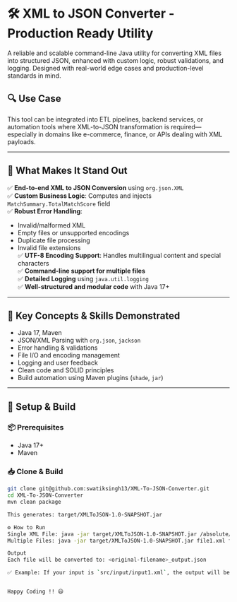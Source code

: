 # 🛠️ XML to JSON Converter - Production Ready Utility

A reliable and scalable command-line Java utility for converting XML files into structured JSON, enhanced with custom logic, robust validations, and logging. Designed with real-world edge cases and production-level standards in mind.

## 🔍 Use Case

This tool can be integrated into ETL pipelines, backend services, or automation tools where XML-to-JSON transformation is required—especially in domains like e-commerce, finance, or APIs dealing with XML payloads.

---

## 🚀 What Makes It Stand Out

✅ **End-to-end XML to JSON Conversion** using `org.json.XML`  
✅ **Custom Business Logic**: Computes and injects `MatchSummary.TotalMatchScore` field  
✅ **Robust Error Handling**:  
- Invalid/malformed XML  
- Empty files or unsupported encodings  
- Duplicate file processing  
- Invalid file extensions  
✅ **UTF-8 Encoding Support**: Handles multilingual content and special characters  
✅ **Command-line support for multiple files**  
✅ **Detailed Logging** using `java.util.logging`  
✅ **Well-structured and modular code** with Java 17+

---

## 🧠 Key Concepts & Skills Demonstrated

- Java 17, Maven
- JSON/XML Parsing with `org.json`, `jackson`
- Error handling & validations
- File I/O and encoding management
- Logging and user feedback
- Clean code and SOLID principles
- Build automation using Maven plugins (`shade`, `jar`)

---

## 🔧 Setup & Build

### 📦 Prerequisites
- Java 17+
- Maven

### 📥 Clone & Build
```bash
git clone git@github.com:swatiksingh13/XML-To-JSON-Converter.git
cd XML-To-JSON-Converter
mvn clean package

This generates: target/XMLToJSON-1.0-SNAPSHOT.jar

⚙️ How to Run
Single XML File: java -jar target/XMLToJSON-1.0-SNAPSHOT.jar /absolute/path/input1.xml
Multiple Files: java -jar target/XMLToJSON-1.0-SNAPSHOT.jar file1.xml file2.xml file3.xml

Output
Each file will be converted to: <original-filename>_output.json

✅ Example: If your input is `src/input/input1.xml`, the output will be generated as `src/input/input1_output.json`.


Happy Coding !! 😃
